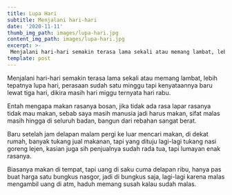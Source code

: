 ```yaml
---
title: Lupa Hari
subtitle: Menjalani hari-hari
date: '2020-11-11'
thumb_img_path: images/lupa-hari.jpg
content_img_path: images/lupa-hari.jpg
excerpt: >-
 Menjalani hari-hari semakin terasa lama sekali atau memang lambat, lebih tepatnya lupa hari, perasaan sudah satu minggu tapi kenyataannya baru lewat tiga hari, dikira masih hari miggu ternyata hari rabu.
template: post
---
```

Menjalani hari-hari semakin terasa lama sekali atau memang lambat, lebih tepatnya lupa hari, perasaan sudah satu minggu tapi kenyataannya baru lewat tiga hari, dikira masih hari miggu ternyata hari rabu.

Entah mengapa makan rasanya bosan, jika tidak ada rasa lapar rasanya tidak mau makan, sebab saya masih manusia jadi harus makan, sifat malas masih hingga di seluruh badan, bangun dari rebahan sangat berat.

Baru setelah jam delapan malam pergi ke luar mencari makan, di dekat rumah, banyak tukang jual makanan, tapi yang dituju lagi-lagi tukang nasi goreng lejen, kasian juga sih penjualnya sudah rada tua, tapi lumayan enak rasanya.

Biasanya makan di tempat, tapi uang di saku cuma delapan ribu, hanya pas buat harga satu bungkus nasgor, jadi di bungkus saja, lagi-lagi karena malas mengambil uang di atm, haduh memang susah kalau sudah malas.